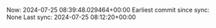 Now: 2024-07-25 08:39:48.029464+00:00 Earliest commit since sync: None Last sync: 2024-07-25 08:12:20+00:00
